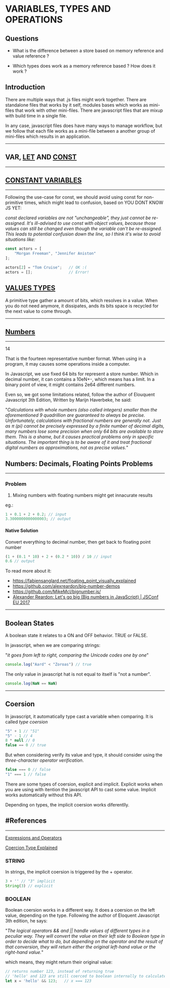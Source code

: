 # VARIABLES, TYPES AND OPERATIONS

## Questions

- What is the difference between a store based on memory reference and value reference ?

- Which types does work as a memory reference based ? How does it work ?

## Introduction

There are multiple ways that .js files might work together. There are standalone files that works by it self, modules bases which works as mini-files that work with other mini-files. There are javascript files that are mixup with build time in a single file.

In any case, javascript files does have many ways to manage workflow, but we follow that each file works as a mini-file between a another group of mini-files which results in an application.

---

## VAR, [LET](./escopo-let.js) AND [CONST](./variaveis_constantes.js)

---

## [CONSTANT VARIABLES](./variaveis_constantes.js)

---

Following the use-case for const, we should avoid using const for non-primitive times, which might lead to confusion, based on YOU DONT KNOW JS YET:

_const declared variables are not "unchangeable", they just cannot be re-assigned. It's ill-advised to use const with object values, because those values can still be changed even though the variable can't be re-assigned. This leads to potential confusion down the line, so I think it's wise to avoid situations like:_

```javascript
const actors = [
    "Morgan Freeman", "Jennifer Aniston"
];

actors[2] = "Tom Cruise";   // OK :(
actors = [];                // Error!
```

## [VALUES TYPES](./tipagem.js)

A primitive type gather a amount of bits, which resolves in a value. When you do not need anymore, it dissipates, ands its bits space is recycled for the next value to come through.

---

## [Numbers](./numbers.js)

---

14

That is the fourteen representative number format. When using in a program, it may causes some operations inside a computer.

In Javascript, we use fixed 64 bits for represent a store number. Which in decimal number, it can contains a 10eN+-, which means has a limit. In a binary point of view, it might contains 2e64 different numbers.

Even so, we got some limitations related, follow the author of Elouquent Javascript 3th Edition, Written by Marijn Haverbeke, he said:

"_Calculations with whole numbers (also called integers) smaller than the aforementioned 9 quadrillion are guaranteed to always be precise. Unfortunately, calculations with fractional numbers are generally not. Just as π (pi) cannot be precisely expressed by a finite number of decimal digits, many numbers lose some precision when only 64 bits are available to store them. This is a shame, but it causes practical problems only in specific situations. The important thing is to be aware of it and treat fractional digital numbers as approximations, not as precise values._"

## Numbers: Decimals, Floating Points Problems

---

### Problem

1. Mixing numbers with floating numbers might get innacurate results

eg.:

```javascript
1 + 0.1 + 2 + 0.2; // input
3.3000000000000003; // output
```

#### Native Solution

Convert everything to decimal number, then get back to floating point number

```javascript
(1 + (0.1 * 10) + 2 + (0.2 * 10)) / 10 // input
0.6 // output
```

To read more about it:

- <https://fabiensanglard.net/floating_point_visually_explained>
- <https://github.com/alexreardon/big-number-demos>
- <https://github.com/MikeMcl/bignumber.js/>
- [Alexander Reardon: Let's go big (Big numbers in JavaScript) | JSConf EU 2017](https://www.youtube.com/watch?v=9SHOfZI_SsM&t=26s)

---

## Boolean States

A boolean state it relates to a ON and OFF behavior. TRUE or FALSE.

In javascript, when we are comparing strings:

"_it goes from left to right, comparing the Unicode codes one by one_"

```javascript
console.log("Aard" < "Zoroas") // true
```

The only value in javascript hat is not equal to itself is "not a number".

```javascript
console.log(NaN == NaN)
```

---

## Coersion

In javascript, it automatically type cast a variable when comparing. It is called _type coersion_

```javascript
"5" + 1 // "51"
"5" - 1 // 4
8 * null // 0
false == 0 // true
```

But when considering verify its value and type, it should consider using the _three-character operator verification_.

```javascript
false === 0 // false
"1" === 1 // false
```

There are some types of coersion, explicit and implicit. Explicit works when you are using with itention the javascript API to cast some value. Implicit works automatically without this API.

Depending on types, the implicit coersion works diferentlly.

## #References

---

[Expressions and Operators](https://developer.mozilla.org/en-US/docs/Web/JavaScript/Guide/Expressions_and_Operators#logical_operators)

[Coercion Type Explained](https://www.freecodecamp.org/news/js-type-coercion-explained-27ba3d9a2839/)

### **STRING**

In strings, the implicit coersion is triggered by the + operator.

```javascript
3 + '' // "3" implicit
String(3) // explicit
```

### **BOOLEAN**

Boolean coersion works in a different way. It does a coersion on the left value, depending on the type. Following the author of Eloquent Javascript 3th edition, he says:

"_The logical operators && and || handle values of different types in a peculiar way. They will convert the value on their left side to Boolean type in order to decide what to do, but depending on the operator and the result of that conversion, they will return either the original left-hand value or the right-hand value._"

which means, they might return their original value:

```javascript
// returns number 123, instead of returning true
// 'hello' and 123 are still coerced to boolean internally to calculate the expression
let x = 'hello' && 123;   // x === 123
```
